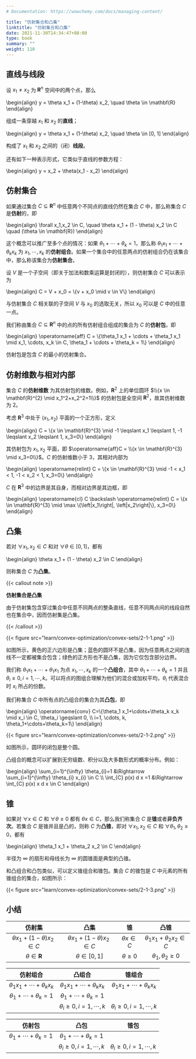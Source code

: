 ```yaml
---
# Documentation: https://wowchemy.com/docs/managing-content/

title: "仿射集合和凸集"
linktitle: "仿射集合和凸集"
date: 2021-11-30T14:34:47+08:00
type: book
summary: ""
weight: 110
---
```


<!--more-->

## 直线与线段

设 $x_1 \ne x_2$ 为 $\mathbf{R}^n$ 空间中的两个点，那么

\begin{align}
y = \theta x_1 + (1-\theta) x_2, \quad \theta \in \mathbf{R}
\end{align}

组成一条穿越 $x_1$ 和 $x_2$ 的**直线**；

\begin{align}
y = \theta x_1 + (1-\theta) x_2, \quad \theta \in [0, 1]
\end{align}

构成了 $x_1$ 和 $x_2$ 之间的（闭）**线段**。

还有如下一种表示形式，它类似于直线的参数方程：

\begin{align}
y = x_2 + \theta(x_1 - x_2)
\end{align}

## 仿射集合

如果通过集合 $C \subseteq \mathbf{R}^{n}$ 中任意两个不同点的直线仍然在集合 $C$ 中，那么称集合 $C$ 是**仿射**的，即

\begin{align}
\forall x_1,x_2 \in C, \quad \theta x_1 + (1 - \theta) x_2 \in C \quad (\theta \in \mathbf{R})
\end{align}

这个概念可以推广至多个点的情况：如果 $\theta_1 + \cdots + \theta_k = 1$，那么称 $\theta_1 x_1 + \cdots + \theta_k x_k$ 为 $x_1, \cdots, x_k$ 的**仿射组合**。如果一个集合中的任意两点的仿射组合仍在该集合中，那么称该集合为**仿射集合**。

设 $V$ 是一个子空间（即关于加法和数乘运算是封闭的），则仿射集合 $C$ 可以表示为

\begin{align}
C = V + x_0 = \\{v + x_0 \mid v \in V\\}
\end{align}

与仿射集合 $C$ 相关联的子空间 $V$ 与 $x_0$ 的选取无关，所以 $x_0$ 可以是 $C$ 中的任意一点。

我们称由集合 $C \subseteq \mathbf{R}^{n}$ 中的点的所有仿射组合组成的集合为 $C$ 的**仿射包**，即

\begin{align}
\operatorname{aff} C = \\{\theta_1 x_1 + \cdots + \theta_1 x_1 \mid x_1, \cdots, x_k \in C, \theta_1 + \cdots + \theta_k = 1\\}
\end{align}

仿射包是包含 $C$ 的最小的仿射集合。

## 仿射维数与相对内部

集合 $C$ 的**仿射维数** 为其仿射包的维数。例如，$\mathbf{R}^{2}$ 上的单位圆环 $\\{x \in \mathbf{R}^{2} \mid x_1^2+x_2^2=1\\}$ 的仿射包是全空间 $\mathbf{R}^{2}$，故其仿射维数为 $2$。

考虑 $\mathbf{R}^{3}$ 中处于 $(x_1,x_2)$ 平面的一个正方形，定义

\begin{align}
C = \\{x \in \mathbf{R}^{3} \mid -1 \leqslant x_1 \leqslant 1, -1 \leqslant x_2 \leqslant 1, x_3=0\\}
\end{align}

其仿射包为 $x_1, x_2$ 平面，即 $\operatorname{aff}C = \\{x \in \mathbf{R}^{3} \mid x_3=0\\}$。$C$ 的仿射维数小于 $3$，其相对内部为

\begin{align}
\operatorname{relint} C = \\{x \in \mathbf{R}^{3} \mid -1 < x_1 < 1, -1 < x_2 < 1, x_3=0\\}
\end{align}

$C$ 在 $\mathbf{R}^{3}$ 中的边界是其自身，而相对边界是其边框，即

\begin{align}
\operatorname{cl} C \backslash \operatorname{relint} C = \\{x \in \mathbf{R}^{3} \mid \max \\{\left|x_1\right|, \left|x_2\right|\\}, x_3=0\\}
\end{align}

## 凸集

若对 $\forall x_1, x_2 \in C$ 和对 $\forall \theta \in [0, 1]$，都有

\begin{align}
\theta x_1 + (1 - \theta) x_2 \in C
\end{align}

则称集合 $C$ 为**凸集**。

{{< callout note >}}

**仿射集合是凸集**

由于仿射集包含穿过集合中任意不同两点的整条直线，任意不同两点间的线段自然也在集合中，因而仿射集是凸集。

{{< /callout >}}

{{< figure src="learn/convex-optimization/convex-sets/2-1-1.png" >}}

如图所示，黄色的正六边形是凸集；蓝色的圆环不是凸集，因为任意两点之间的连线不一定都被集合包含；绿色的正方形也不是凸集，因为它仅包含部分边界。

我们称 $\theta_1 x_1 + \cdots + \theta_1 x_1$ 为点 $x_1, \cdots, x_k$ 的一个**凸组合**，其中 $\theta_1 + \cdots + \theta_k = 1$ 并且 $\theta_i \geqslant 0, i = 1, \cdots, k$。可以将点的图组合理解为他们的混合或加权平均，$\theta_i$ 代表混合时 $x_i$ 所占的份数。

我们称集合 $C$ 中所有点的凸组合的集合为其**凸包**，即

\begin{align}
\operatorname{conv} C=\\{\theta_1 x_1+\cdots+\theta_k x_k \mid x_i \in C, \theta_i \geqslant 0, \\\\ i=1, \cdots, k, \theta_1+\cdots+\theta_k=1\\}
\end{align}

{{< figure src="learn/convex-optimization/convex-sets/2-1-2.png" >}}

如图所示，圆环的闭包是整个圆。

凸组合的概念可以扩展到无穷级数、积分以及大多数形式的概率分布。例如：

\begin{align}
\sum_{i=1}^{\infty} \theta_{i}=1 &\Rightarrow \sum_{i=1}^{\infty} \theta_{i} x_{i} \in C \\\\
\int_{C} p(x) d x =1 &\Rightarrow \int_{C} p(x) x d x \in C
\end{align}

## 锥

如果对 $\forall x \in C$ 和 $\forall \theta \geqslant 0$ 都有 $\theta x \in C$，那么我们称集合 $C$ 是**锥**或者**非负齐次**。若集合 $C$ 是锥并且是凸的，则称 $C$ 为**凸锥**，即对 $\forall x_1, x_2 \in C$ 和 $\forall \theta_1, \theta_2 \geqslant 0$，都有

\begin{align}
\theta_1 x_1 + \theta_2 x_2 \in C
\end{align}

半径为 $\infty$ 的扇形和母线长为 $\infty$ 的圆锥面是典型的凸锥。

和凸组合和凸包类似，可以定义锥组合和锥包。集合 $C$ 的锥包是 $C$ 中元素的所有锥组合的集合，如图所示：

{{< figure src="learn/convex-optimization/convex-sets/2-1-3.png" >}}

## 小结

|                仿射集                 |                 凸集                  |          锥          |                凸锥                 |
| :-----------------------------------: | :-----------------------------------: | :------------------: | :---------------------------------: |
| $\theta x_1 + (1 - \theta) x_2 \in C$ | $\theta x_1 + (1 - \theta) x_2 \in C$ |   $\theta x \in C$   | $\theta_1 x_1 + \theta_2 x_2 \in C$ |
|        $\theta \in \mathbf{R}$        |          $\theta \in [0, 1]$          | $\theta \geqslant 0$ |  $\theta_1, \theta_2 \geqslant 0$   |

|                仿射组合                |                  凸组合                  |                  锥组合                  |
| :------------------------------------: | :--------------------------------------: | :--------------------------------------: |
| $\theta_1 x_1 + \cdots + \theta_k x_k$ |  $\theta_1 x_1 + \cdots + \theta_k x_k$  |  $\theta_1 x_1 + \cdots + \theta_k x_k$  |
|   $\theta_1 + \cdots + \theta_k = 1$   |    $\theta_1 + \cdots + \theta_k = 1$    |                                          |
|                                        | $\theta_i \geqslant 0, i = 1, \cdots, k$ | $\theta_i \geqslant 0, i = 1, \cdots, k$ |

|               仿射包               |                   凸包                   |                   锥包                   |
| :--------------------------------: | :--------------------------------------: | :--------------------------------------: |
| $\theta_1 + \cdots + \theta_k = 1$ |    $\theta_1 + \cdots + \theta_k = 1$    |                                          |
|                                    | $\theta_i \geqslant 0, i = 1, \cdots, k$ | $\theta_i \geqslant 0, i = 1, \cdots, k$ |


